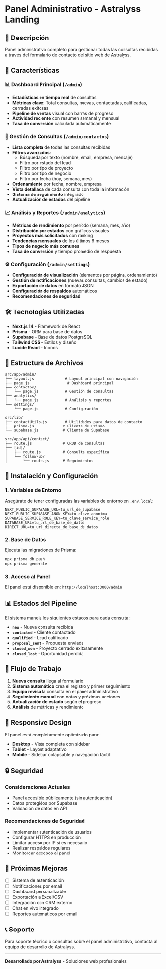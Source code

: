 # Panel Administrativo - Astralyss Landing

## 🎯 Descripción

Panel administrativo completo para gestionar todas las consultas recibidas a través del formulario de contacto del sitio web de Astralyss.

## 🚀 Características

### 📊 Dashboard Principal (`/admin`)
- **Estadísticas en tiempo real** de consultas
- **Métricas clave**: Total consultas, nuevas, contactadas, calificadas, cerradas exitosas
- **Pipeline de ventas** visual con barras de progreso
- **Actividad reciente** con resumen semanal y mensual
- **Tasa de conversión** calculada automáticamente

### 👥 Gestión de Consultas (`/admin/contactos`)
- **Lista completa** de todas las consultas recibidas
- **Filtros avanzados**:
  - Búsqueda por texto (nombre, email, empresa, mensaje)
  - Filtro por estado del lead
  - Filtro por tipo de proyecto
  - Filtro por tipo de negocio
  - Filtro por fecha (hoy, semana, mes)
- **Ordenamiento** por fecha, nombre, empresa
- **Vista detallada** de cada consulta con toda la información
- **Sistema de seguimiento** integrado
- **Actualización de estados** del pipeline

### 📈 Análisis y Reportes (`/admin/analytics`)
- **Métricas de rendimiento** por período (semana, mes, año)
- **Distribución por estados** con gráficos visuales
- **Proyectos más solicitados** con ranking
- **Tendencias mensuales** de los últimos 6 meses
- **Tipos de negocio más comunes**
- **Tasa de conversión** y tiempo promedio de respuesta

### ⚙️ Configuración (`/admin/settings`)
- **Configuración de visualización** (elementos por página, ordenamiento)
- **Gestión de notificaciones** (nuevas consultas, cambios de estado)
- **Exportación de datos** en formato JSON
- **Configuración de respaldos** automáticos
- **Recomendaciones de seguridad**

## 🛠️ Tecnologías Utilizadas

- **Next.js 14** - Framework de React
- **Prisma** - ORM para base de datos
- **Supabase** - Base de datos PostgreSQL
- **Tailwind CSS** - Estilos y diseño
- **Lucide React** - Iconos

## 📁 Estructura de Archivos

```
src/app/admin/
├── layout.js              # Layout principal con navegación
├── page.js                 # Dashboard principal
├── contactos/
│   └── page.js            # Gestión de consultas
├── analytics/
│   └── page.js            # Análisis y reportes
└── settings/
    └── page.js            # Configuración

src/lib/
├── contactUtils.js        # Utilidades para datos de contacto
├── prisma.js             # Cliente de Prisma
└── supabase.js           # Cliente de Supabase

src/app/api/contact/
├── route.js              # CRUD de consultas
├── [id]/
│   ├── route.js          # Consulta específica
│   └── follow-up/
│       └── route.js      # Seguimientos
```

## 🔧 Instalación y Configuración

### 1. Variables de Entorno
Asegúrate de tener configuradas las variables de entorno en `.env.local`:

```env
NEXT_PUBLIC_SUPABASE_URL=tu_url_de_supabase
NEXT_PUBLIC_SUPABASE_ANON_KEY=tu_clave_anonima
SUPABASE_SERVICE_ROLE_KEY=tu_clave_service_role
DATABASE_URL=tu_url_de_base_de_datos
DIRECT_URL=tu_url_directa_de_base_de_datos
```

### 2. Base de Datos
Ejecuta las migraciones de Prisma:

```bash
npx prisma db push
npx prisma generate
```

### 3. Acceso al Panel
El panel está disponible en: `http://localhost:3000/admin`

## 📊 Estados del Pipeline

El sistema maneja los siguientes estados para cada consulta:

- **`new`** - Nueva consulta recibida
- **`contacted`** - Cliente contactado
- **`qualified`** - Lead calificado
- **`proposal_sent`** - Propuesta enviada
- **`closed_won`** - Proyecto cerrado exitosamente
- **`closed_lost`** - Oportunidad perdida

## 🔄 Flujo de Trabajo

1. **Nueva consulta** llega al formulario
2. **Sistema automático** crea el registro y primer seguimiento
3. **Equipo revisa** la consulta en el panel administrativo
4. **Seguimiento manual** con notas y próximas acciones
5. **Actualización de estado** según el progreso
6. **Análisis** de métricas y rendimiento

## 📱 Responsive Design

El panel está completamente optimizado para:
- **Desktop** - Vista completa con sidebar
- **Tablet** - Layout adaptativo
- **Mobile** - Sidebar colapsable y navegación táctil

## 🔒 Seguridad

### Consideraciones Actuales
- Panel accesible públicamente (sin autenticación)
- Datos protegidos por Supabase
- Validación de datos en API

### Recomendaciones de Seguridad
- Implementar autenticación de usuarios
- Configurar HTTPS en producción
- Limitar acceso por IP si es necesario
- Realizar respaldos regulares
- Monitorear accesos al panel

## 🚀 Próximas Mejoras

- [ ] Sistema de autenticación
- [ ] Notificaciones por email
- [ ] Dashboard personalizable
- [ ] Exportación a Excel/CSV
- [ ] Integración con CRM externo
- [ ] Chat en vivo integrado
- [ ] Reportes automáticos por email

## 📞 Soporte

Para soporte técnico o consultas sobre el panel administrativo, contacta al equipo de desarrollo de Astralyss.

---

**Desarrollado por Astralyss** - Soluciones web profesionales
